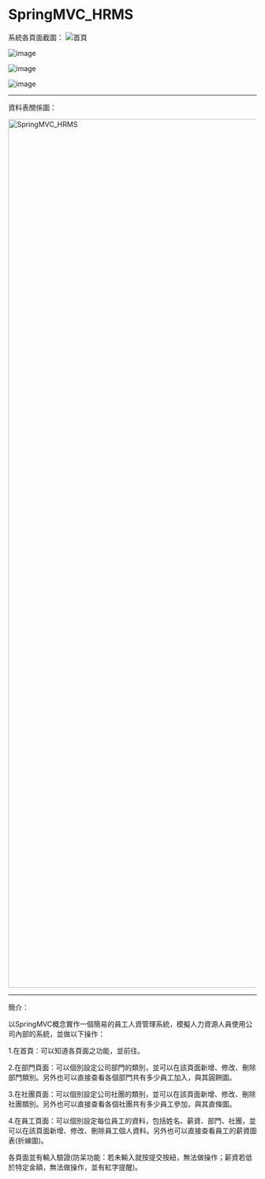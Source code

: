 # SpringMVC_HRMS


系統各頁面截圖：
![首頁](https://github.com/rafree1225/SpringMVC_HRMS/assets/68884317/c34d8061-6486-4fcc-8878-3d237264d056)


![image](https://github.com/rafree1225/SpringMVC_HRMS/assets/68884317/6e6394da-d342-4dd1-bf82-38280623b981)


![image](https://github.com/rafree1225/SpringMVC_HRMS/assets/68884317/e09620b9-1123-47a9-bde0-97f1138d0ec9)


![image](https://github.com/rafree1225/SpringMVC_HRMS/assets/68884317/ab283894-09aa-4fb4-a3b2-2714661d25b4)



***********************************************************************************************************

資料表關係圖：


<img width="1760" alt="SpringMVC_HRMS" src="https://github.com/rafree1225/SpringMVC_HRMS/assets/68884317/cd7ef623-2acc-41ad-b977-9540e9e11669">


***********************************************************************************************************

簡介：

以SpringMVC概念實作一個簡易的員工人資管理系統，模擬人力資源人員使用公司內部的系統，並做以下操作：


1.在首頁：可以知道各頁面之功能，並前往。


2.在部門頁面：可以個別設定公司部門的類別，並可以在該頁面新增、修改、刪除部門類別。另外也可以直接查看各個部門共有多少員工加入，與其圓餅圖。


3.在社團頁面：可以個別設定公司社團的類別，並可以在該頁面新增、修改、刪除社團類別。另外也可以直接查看各個社團共有多少員工參加，與其直條圖。


4.在員工頁面：可以個別設定每位員工的資料，包括姓名、薪資、部門、社團，並可以在該頁面新增、修改、刪除員工個人資料。另外也可以直接查看員工的薪資圖表(折線圖)。


各頁面並有輸入驗證(防呆功能：若未輸入就按提交按紐，無法做操作；薪資若低於特定金額，無法做操作，並有紅字提醒)。

